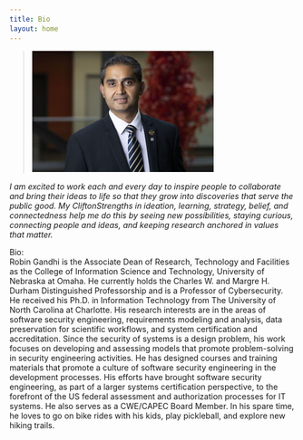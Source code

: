 ```yaml
---
title: Bio
layout: home
---
```


> ![img](img/robin.jpg) 

_I am excited to work each and every day to inspire people to collaborate and bring their ideas to life so that they grow into discoveries that serve the public good. My CliftonStrengths in ideation, learning, strategy, belief, and connectedness help me do this by seeing new possibilities, staying curious, connecting people and ideas, and keeping research anchored in values that matter._   

Bio:  
Robin Gandhi is the Associate Dean of Research, Technology and Facilities as the College of Information Science and Technology, University of Nebraska at Omaha. He currently holds the Charles W. and Margre H. Durham Distinguished Professorship and is a Professor of Cybersecurity. He received his Ph.D. in Information Technology from The University of North Carolina at Charlotte. His research interests are in the areas of software security engineering, requirements modeling and analysis, data preservation for scientific workflows, and system certification and accreditation. Since the security of systems is a design problem, his work focuses on developing and assessing models that promote problem-solving in security engineering activities. He has designed courses and training materials that promote a culture of software security engineering in the development processes. His efforts have brought software security engineering, as part of a larger systems certification perspective, to the forefront of the US federal assessment and authorization processes for IT systems. He also serves as a CWE/CAPEC Board Member. In his spare time, he loves to go on bike rides with his kids, play pickleball, and explore new hiking trails.   
